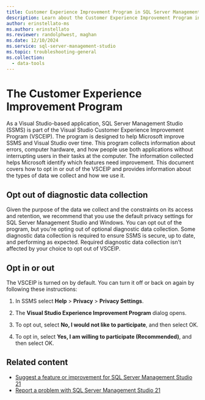 ```yaml
---
title: Customer Experience Improvement Program in SQL Server Management Studio
description: Learn about the Customer Experience Improvement Program in SQL Server Management Studio (SSMS).
author: erinstellato-ms
ms.author: erinstellato
ms.reviewer: randolphwest, maghan
ms.date: 12/10/2024
ms.service: sql-server-management-studio
ms.topic: troubleshooting-general
ms.collection:
  - data-tools
---
```


# The Customer Experience Improvement Program

As a Visual Studio-based application, SQL Server Management Studio (SSMS) is part of the Visual Studio Customer Experience Improvement Program (VSCEIP). The program is designed to help Microsoft improve SSMS and Visual Studio over time. This program collects information about errors, computer hardware, and how people use both applications without interrupting users in their tasks at the computer. The information collected helps Microsoft identify which features need improvement. This document covers how to opt in or out of the VSCEIP and provides information about the types of data we collect and how we use it.

## Opt out of diagnostic data collection

Given the purpose of the data we collect and the constraints on its access and retention, we recommend that you use the default privacy settings for SQL Server Management Studio and Windows. You can opt out of the program, but you're opting out of optional diagnostic data collection. Some diagnostic data collection is required to ensure SSMS is secure, up to date, and performing as expected. Required diagnostic data collection isn't affected by your choice to opt out of VSCEIP.

## Opt in or out

The VSCEIP is turned on by default. You can turn it off or back on again by following these instructions:

1. In SSMS select **Help** > **Privacy** > **Privacy Settings**.

1. The **Visual Studio Experience Improvement Program** dialog opens.

1. To opt out, select **No, I would not like to participate**, and then select OK.

1. To opt in, select **Yes, I am willing to participate (Recommended)**, and then select OK.

## Related content

- [Suggest a feature or improvement for SQL Server Management Studio 21](suggest-feature.md)
- [Report a problem with SQL Server Management Studio 21](report-problem.md)
